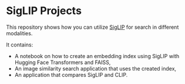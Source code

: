 # SigLIP Projects

This repository shows how you can utilize [SigLIP](https://arxiv.org/abs/2303.15343) for search in different modalities.

It contains:
- A notebook on how to create an embedding index using SigLIP with Hugging Face Transformers and FAISS,
- An image similarity search application that uses the created index,
- An application that compares SigLIP and CLIP.

